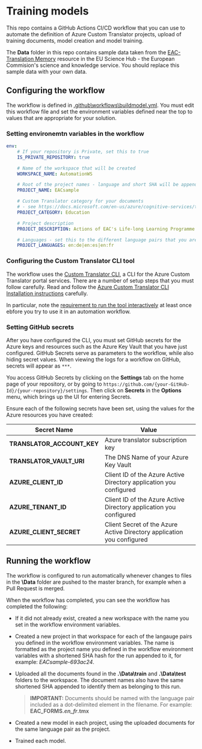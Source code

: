 # Training models

This repo contains a GitHub Actions CI/CD workflow that you can use to automate the definition of Azure Custom Translator projects, upload of training documents, model creation and model training.

The **Data** folder in this repo contains sample data taken from the [EAC-Translation Memory](https://ec.europa.eu/jrc/en/language-technologies/eac-translation-memory) resource in the EU Science Hub - the European Commision's science and knowledge service. You should replace this sample data with your own data.

## Configuring the workflow

The workflow is defined in [.github\workflows\buildmodel.yml](../.github/workflows/buildmodel.yml). You must edit this workflow file and set the environment variables defined near the top to values that are appropriate for your solution.

### Setting environemtn variables in the workflow

```yml
env:
    # If your repository is Private, set this to true
    IS_PRIVATE_REPOSITORY: true

    # Name of the workspace that will be created
    WORKSPACE_NAME: AutomationWS

    # Root of the project names - language and short SHA will be appended
    PROJECT_NAME: EACsample

    # Custom Translator category for your documents
    # - see https://docs.microsoft.com/en-us/azure/cognitive-services/translator/custom-translator/workspace-and-project#project-categories
    PROJECT_CATEGORY: Education

    # Project description
    PROJECT_DESCRIPTION: Actions of EAC's Life-long Learning Programme (LLP) and the Youth in Action Programme

    # Languages - set this to the different language pairs that you are building for
    PROJECT_LANGUAGES: en:de|en:es|en:fr
```

### Configuring the Custom Translator CLI tool

The workflow uses the [Custom Translator CLI](https://www.nuget.org/packages/custom-translator-cli/), a CLI for the Azure Custom Translator portal services. There are a number of setup steps that you must follow carefully. Read and follow the [Azure Custom Translator CLI Installation instructions](https://github.com/AndyCW/Azure-Custom-Translator-CLI/blob/master/README.md#installation) carefully. 

In particular, note the [requirement to run the tool interactively](https://github.com/AndyCW/Azure-Custom-Translator-CLI/blob/master/README.md#using-the-cli-tool-in-a-devops-workflow) at least once ebfore you try to use it in an automation workflow.

### Setting GitHub secrets

After you have configured the CLI, you must set GitHub secrets for the Azure keys and resources such as the Azure Key Vault that you have just configured. GitHub Secrets serve as parameters to the workflow, while also hiding secret values. When viewing the logs for a workflow on GitHub, secrets will appear as `***`.

You access GitHub Secrets by clicking on the **Settings** tab on the home page of your repository, or by going to `https://github.com/{your-GitHub-Id}/{your-repository}/settings`. Then click on **Secrets** in the **Options** menu, which brings up the UI for entering Secrets.

Ensure each of the following secrets have been set, using the values for the Azure resources you have created:

| Secret Name | Value |
|-------------|-------|
| **TRANSLATOR_ACCOUNT_KEY** | Azure translator subscription key |
| **TRANSLATOR_VAULT_URI** | The DNS Name of your Azure Key Vault |
| **AZURE_CLIENT_ID** | Client ID of the Azure Active Directory application you configured |
| **AZURE_TENANT_ID** | Client ID of the Azure Active Directory application you configured |
| **AZURE_CLIENT_SECRET** | Client Secret of the Azure Active Directory application you configured |

## Running the workflow

The workflow is configured to run automatically whenever changes to files in the **\Data** folder are pushed to the master branch, for example when a Pull Request is merged.

When the workflow has completed, you can see the workflow has completed the following:

* If it did not already exist, created a new workspace with the name you set in the workflow environment variables.
* Created a new project in that workspace for each of the langauge pairs you defined in the workflow environment variables. The name is formatted as the project name you defined in the workflow environment variables with a shortened SHA hash for the run appended to it, for example: *EACsample-693ac24*.
* Uploaded all the documents found in the **.\Data\train** and **.\Data\test** folders to the workspace. The document names also have the same shortened SHA appended to identify them as belonging to this run. 
  
  > **IMPORTANT:** Documents should be named with the language pair included as a dot-delimited element in the filename. For example: **EAC_FORMS.***en_fr***.tmx**

* Created a new model in each project, using the uploaded documents for the same language pair as the project.
* Trained each model.
  